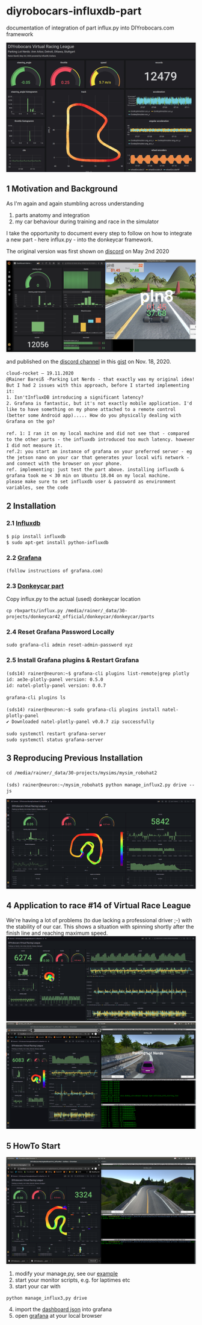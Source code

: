 # diyrobocars-influxdb-part
documentation of integration of part influx.py into DIYrobocars.com framework

![](images/donkeycar-dashboard-grafana.jpg)

## 1 Motivation and Background
As I'm again and again stumbling across understanding 
1. parts anatomy and integration
2. my car behaviour during training and race in the simulator

I take the opportunity to document every step to follow on how to integrate a new part - here influx.py - into the donkeycar framework.

The original version was first shown on [discord](https://discord.com/channels/662098530411741184/694603353061195916/705903432120270920) on May 2nd 2020 

![](images/racemonitor-firstdemo.png)

and published on the [discord channel](https://discord.com/channels/662098530411741184/671604287419187200/778673564387639367) in this [gist](https://gist.github.com/Heavy02011/0c31b8cd6025f50e7387456b25bffc20) on Nov. 18, 2020.

```
cloud-rocket — 19.11.2020
@Rainer Bareiß ·Parking Lot Nerds - that exactly was my original idea! But I had 2 issues with this approach, before I started implementing it:
1. Isn'tInfluxDB introducing a significant latency?
2. Grafana is fantastic, but it's not exactly mobile application. I'd like to have something on my phone attached to a remote control (better some Android app)..... How do you physically dealing with Grafana on the go?

ref. 1: I ran it on my local machine and did not see that - compared to the other parts - the influxdb introduced too much latency. however I did not measure it.
ref.2: you start an instance of grafana on your preferred server - eg the jetson nano on your car that generates your local wifi network - and connect with the browser on your phone.
ref. implementing: just test the part above. installing influxdb & grafana took me < 30 min on Ubuntu 18.04 on my local machine.
please make sure to set influxdb user & password as environment variables, see the code 

```

## 2 Installation

### 2.1 [Influxdb](https://github.com/influxdata/influxdb-python)
```
$ pip install influxdb
$ sudo apt-get install python-influxdb
```

### 2.2 [Grafana](https://grafana.com/)
```
(follow instructions of grafana.com)
```
### 2.3 [Donkeycar part](https://github.com/Heavy02011/50-donkey/tree/master/rbxparts)
Copy influx.py to the actual (used) donkeycar location
```
cp rbxparts/influx.py /media/rainer/_data/30-projects/donkeycar42_official/donkeycar/donkeycar/parts
```

### 2.4 Reset Grafana Password Locally
```
sudo grafana-cli admin reset-admin-password xyz
```

### 2.5 Install Grafana plugins & Restart Grafana
```
(sds14) rainer@neuron:~$ grafana-cli plugins list-remote|grep plotly
id: ae3e-plotly-panel version: 0.5.0
id: natel-plotly-panel version: 0.0.7

grafana-cli plugins ls

(sds14) rainer@neuron:~$ sudo grafana-cli plugins install natel-plotly-panel
✔ Downloaded natel-plotly-panel v0.0.7 zip successfully

sudo systemctl restart grafana-server
sudo systemctl status grafana-server
```

## 3 Reproducing Previous Installation
```
cd /media/rainer/_data/30-projects/mysims/mysim_robohat2

(sds) rainer@neuron:~/mysim_robohat$ python manage_influx2.py drive --js
```
![](images/dashboard_back2.png)

## 4 Application to race #14 of Virtual Race League
We're having a lot of problems (to due lacking a professional driver ;-) with the stability of our car. This shows a situation with spinning shortly after the finish line and reaching maximum speed.
![](images/racing-data.png)
![](images/racing.png)

## 5 HowTo Start
![](images/race-monitor-setup.png)

1. modify your manage,py, see our [example](mycar/manage_influx3.py)
2. start your monitor scripts, e.g. for laptimes etc
3. start your car with
```
python manage_influx3,py drive
```
4. import the [dashboard json](dashboafrd-grafana/) into grafana
5. open [grafana](127.0.0.1:3000) at your local browser
